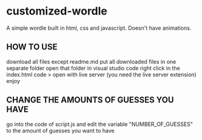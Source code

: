 # customized-wordle
A simple wordle built in html, css and javascript. Doesn't have animations.

## HOW TO USE
download all files except readme.md
put all downloaded files in one separate folder
open that folder in visual studio code
right click in the index.html code > open with live server (you need the live server extension)
enjoy

## CHANGE THE AMOUNTS OF GUESSES YOU HAVE
go into the code of script.js and edit the variable "NUMBER_OF_GUESSES" to the amount of guesses you want to have
